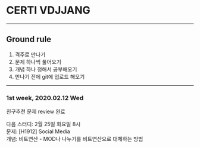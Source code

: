 # CERTI VDJJANG

---
## Ground rule
1. 격주로 만나기
2. 문제 하나씩 풀어오기
3. 개념 하나 정해서 공부해오기
4. 만나기 전에 git에 업로드 해오기
---

### 1st week, 2020.02.12 Wed
친구추천 문제 review 완료

다음 스터디: 2월 25일 화요일 8시 \
문제: [H1912] Social Media \
개념: 비트연산 - MOD나 나누기를 비트연산으로 대체하는 방법
